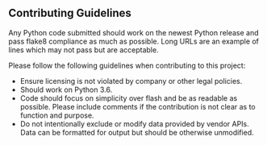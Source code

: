 ## Contributing Guidelines
Any Python code submitted should work on the newest Python release and pass flake8 compliance as much as possible. Long URLs are an example of lines which may not pass but are acceptable.

Please follow the following guidelines when contributing to this project:

- Ensure licensing is not violated by company or other legal policies.
- Should work on Python 3.6.
- Code should focus on simplicity over flash and be as readable as possible. Please include comments if the contribution is not clear as to function and purpose.
- Do not intentionally exclude or modify data provided by vendor APIs. Data can be formatted for output but should be otherwise unmodified.
